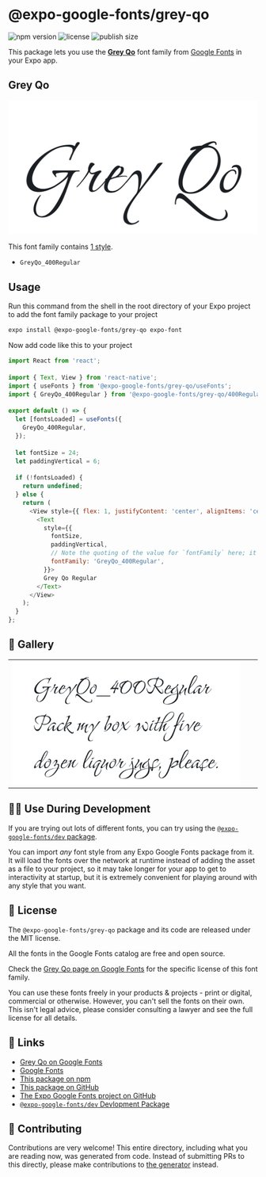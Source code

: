 # @expo-google-fonts/grey-qo

![npm version](https://flat.badgen.net/npm/v/@expo-google-fonts/grey-qo)
![license](https://flat.badgen.net/github/license/expo/google-fonts)
![publish size](https://flat.badgen.net/packagephobia/install/@expo-google-fonts/grey-qo)

This package lets you use the [**Grey Qo**](https://fonts.google.com/specimen/Grey+Qo) font family from [Google Fonts](https://fonts.google.com/) in your Expo app.

## Grey Qo

![Grey Qo](./font-family.png)

This font family contains [1 style](#-gallery).

- `GreyQo_400Regular`

## Usage

Run this command from the shell in the root directory of your Expo project to add the font family package to your project
```sh
expo install @expo-google-fonts/grey-qo expo-font
```

Now add code like this to your project
```js
import React from 'react';

import { Text, View } from 'react-native';
import { useFonts } from '@expo-google-fonts/grey-qo/useFonts';
import { GreyQo_400Regular } from '@expo-google-fonts/grey-qo/400Regular';

export default () => {
  let [fontsLoaded] = useFonts({
    GreyQo_400Regular,
  });

  let fontSize = 24;
  let paddingVertical = 6;

  if (!fontsLoaded) {
    return undefined;
  } else {
    return (
      <View style={{ flex: 1, justifyContent: 'center', alignItems: 'center' }}>
        <Text
          style={{
            fontSize,
            paddingVertical,
            // Note the quoting of the value for `fontFamily` here; it expects a string!
            fontFamily: 'GreyQo_400Regular',
          }}>
          Grey Qo Regular
        </Text>
      </View>
    );
  }
};

```

## 🔡 Gallery


||||
|-|-|-|
|![GreyQo_400Regular](.//400Regular/GreyQo_400Regular.ttf.png)||||


## 👩‍💻 Use During Development

If you are trying out lots of different fonts, you can try using the [`@expo-google-fonts/dev` package](https://github.com/freeboub/google-fonts/tree/master/font-packages/dev#readme).

You can import *any* font style from any Expo Google Fonts package from it. It will load the fonts
over the network at runtime instead of adding the asset as a file to your project, so it may take longer
for your app to get to interactivity at startup, but it is extremely convenient
for playing around with any style that you want.

## 📖 License

The `@expo-google-fonts/grey-qo` package and its code are released under the MIT license.

All the fonts in the Google Fonts catalog are free and open source.

Check the [Grey Qo page on Google Fonts](https://fonts.google.com/specimen/Grey+Qo) for the specific license of this font family.

You can use these fonts freely in your products & projects - print or digital, commercial or otherwise. However, you can't sell the fonts on their own. This isn't legal advice, please consider consulting a lawyer and see the full license for all details.

## 🔗 Links

- [Grey Qo on Google Fonts](https://fonts.google.com/specimen/Grey+Qo)
- [Google Fonts](https://fonts.google.com/)
- [This package on npm](https://www.npmjs.com/package/@expo-google-fonts/grey-qo)
- [This package on GitHub](https://github.com/freeboub/google-fonts/tree/master/font-packages/grey-qo)
- [The Expo Google Fonts project on GitHub](https://github.com/freeboub/google-fonts)
- [`@expo-google-fonts/dev` Devlopment Package](https://github.com/freeboub/google-fonts/tree/master/font-packages/dev)

## 🤝 Contributing

Contributions are very welcome! This entire directory, including what you are reading now, was generated from code. Instead of submitting PRs to this directly, please make contributions to [the generator](https://github.com/freeboub/google-fonts/tree/master/packages/generator) instead.
